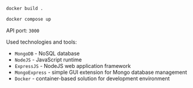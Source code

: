 ```bash
docker build .
```

```bash
docker compose up
```

API port: `3000`

Used technologies and tools:

- `MongoDB` - NoSQL database
- `NodeJS` - JavaScript runtime
- `ExpressJS` - NodeJS web application framework
- `MongoExpress` - simple GUI extension for Mongo database management
- `Docker` - container-based solution for development environment

